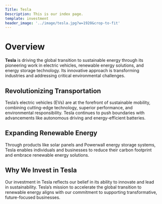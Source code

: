 ```yaml
---
Title: Tesla
Description: This is our index page.
template: investment
header_image: '../image/tesla.jpg?w=1920&crop-to-fit'
---
```


# Overview

**Tesla** is driving the global transition to sustainable energy through
its pioneering work in electric vehicles, renewable energy solutions, and 
energy storage technology. Its innovative approach is transforming 
industries and addressing critical environmental challenges.

## Revolutionizing Transportation

Tesla’s electric vehicles (EVs) are at the forefront of sustainable 
mobility, combining cutting-edge technology, superior performance, and 
environmental responsibility. Tesla continues to push boundaries with 
advancements like autonomous driving and energy-efficient batteries.

## Expanding Renewable Energy

Through products like solar panels and Powerwall energy storage systems, 
Tesla enables individuals and businesses to reduce their carbon footprint 
and embrace renewable energy solutions.

## Why We Invest in Tesla

Our investment in Tesla reflects our belief in its ability to innovate and 
lead in sustainability. Tesla’s mission to accelerate the global transition 
to renewable energy aligns with our commitment to supporting 
transformative, future-focused businesses.
